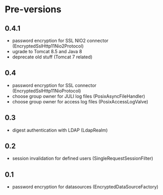 # Pre-versions

## 0.4.1

- password encryption for SSL NIO2 connector (EncryptedSslHttp11Nio2Protocol)
- ugrade to Tomcat 8.5 and Java 8
- deprecate old stuff (Tomcat 7 related)

## 0.4

- password encryption for SSL connector (EncryptedSslHttp11NioProtocol)
- choose group owner for JULI log files (PosixAsyncFileHandler)
- choose group owner for access log files (PosixAccessLogValve)

## 0.3

- digest authentication with LDAP (LdapRealm)

## 0.2

- session invalidation for defined users (SingleRequestSessionFilter)

## 0.1

- password encryption for datasources (EncryptedDataSourceFactory)
